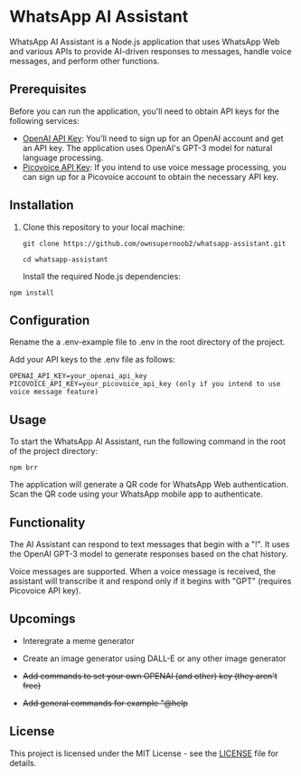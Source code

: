 # WhatsApp AI Assistant

WhatsApp AI Assistant is a Node.js application that uses WhatsApp Web and various APIs to provide AI-driven responses to messages, handle voice messages, and perform other functions.

## Prerequisites

Before you can run the application, you'll need to obtain API keys for the following services:

- [OpenAI API Key](https://beta.openai.com/signup/): You'll need to sign up for an OpenAI account and get an API key. The application uses OpenAI's GPT-3 model for natural language processing.
- [Picovoice API Key](https://picovoice.ai/): If you intend to use voice message processing, you can sign up for a Picovoice account to obtain the necessary API key.

## Installation

1. Clone this repository to your local machine:

   ```
   git clone https://github.com/ownsupernoob2/whatsapp-assistant.git

   cd whatsapp-assistant
   ```
   Install the required Node.js dependencies:
   
```npm install```

## Configuration

Rename the a .env-example file to .env in the root directory of the project.

Add your API keys to the .env file as follows:

```
OPENAI_API_KEY=your_openai_api_key
PICOVOICE_API_KEY=your_picovoice_api_key (only if you intend to use voice message feature)
```

## Usage

To start the WhatsApp AI Assistant, run the following command in the root of the project directory:

```npm brr```

The application will generate a QR code for WhatsApp Web authentication. Scan the QR code using your WhatsApp mobile app to authenticate.

## Functionality

The AI Assistant can respond to text messages that begin with a "!". It uses the OpenAI GPT-3 model to generate responses based on the chat history.

Voice messages are supported. When a voice message is received, the assistant will transcribe it and respond only if it begins with "GPT" (requires Picovoice API key).

## Upcomings

+ Interegrate a meme generator 

+ Create an image generator using DALL-E or any other image generator

+ ~~Add commands to set your own OPENAI (and other) key (they aren't free)~~

+ ~~Add general commands for example "@help~~

## License

This project is licensed under the MIT License - see the [LICENSE](LICENSE) file for details.
